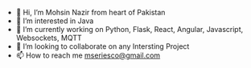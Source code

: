 - 👋 Hi, I’m Mohsin Nazir from heart of Pakistan
- 👀 I’m interested in Java
- 🌱 I’m currently working on Python, Flask, React, Angular, Javascript, Websockets, MQTT
- 💞️ I’m looking to collaborate on any Intersting Project
- 📫 How to reach me mseriesco@gmail.com

<!---
mseriesco/mseriesco is a ✨ special ✨ repository because its `README.md` (this file) appears on your GitHub profile.
You can click the Preview link to take a look at your changes.
--->
